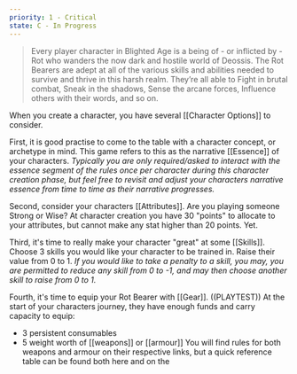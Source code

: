 ```yaml
---
priority: 1 - Critical
state: C - In Progress
---
```


> Every player character in Blighted Age is a being of - or inflicted by - Rot who wanders the now dark and hostile world of Deossis. The Rot Bearers are adept at all of the various skills and abilities needed to survive and thrive in this harsh realm. They’re all able to Fight in brutal combat, Sneak in the shadows, Sense the arcane forces, Influence others with their words, and so on.

When you create a character, you have several [[Character Options]] to consider.

First, it is good practise to come to the table with a character concept, or archetype in mind. This game refers to this as the narrative [[Essence]] of your characters. 
*Typically you are only required/asked to interact with the essence segment of the rules once per character during this character creation phase, but feel free to revisit and adjust your characters narrative essence from time to time as their narrative progresses.*

Second, consider your characters [[Attributes]]. Are you playing someone Strong or Wise? 
At character creation you have 30 "points" to allocate to your attributes, but cannot make any stat higher than 20 points. Yet.

Third, it's time to really make your character "great" at some [[Skills]]. Choose 3 skills you would like your character to be trained in. Raise their value from 0 to 1.
*If you would like to take a penalty to a skill, you may, you are permitted to reduce any skill from 0 to -1, and may then choose another skill to raise from 0 to 1.*

Fourth, it's time to equip your Rot Bearer with [[Gear]]. ((PLAYTEST)) At the start of your characters journey, they have enough funds and carry capacity to equip:
* 3 persistent consumables
* 5 weight worth of [[weapons]] or [[armour]]
You will find rules for both weapons and armour on their respective links, but a quick reference table can be found both here and on the 